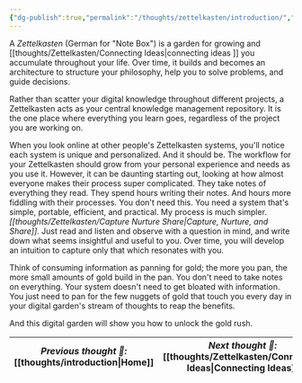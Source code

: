 ```yaml
---
{"dg-publish":true,"permalink":"/thoughts/zettelkasten/introduction/","title":"Zettelkasten Introduction","tags":["zettelkasten","refactored"],"created":"2025-08-26T19:47:38.180+01:00","updated":"2025-08-29T07:17:24.299+01:00"}
---
```


A *Zettelkasten* (German for "Note Box") is a garden for growing and [[thoughts/Zettelkasten/Connecting Ideas\|connecting ideas ]] you accumulate throughout your life. Over time, it builds and becomes an architecture to structure your philosophy, help you to solve problems, and guide decisions.

Rather than scatter your digital knowledge throughout different projects, a Zettelkasten acts as your central knowledge management repository. It is the one place where everything you learn goes, regardless of the project you are working on.

When you look online at other people's Zettelkasten systems, you'll notice each system is unique and personalized. And it should be. The workflow for your Zettelkasten should grow from your personal experience and needs as you use it. However, it can be daunting starting out, looking at how almost everyone makes their process super complicated. They take notes of everything they read. They spend hours writing their notes. And hours more fiddling with their processes. You don't need this. You need a system that's simple, portable, efficient, and practical. My process is much simpler. *[[thoughts/Zettelkasten/Capture Nurture Share\|Capture, Nurture, and Share]]*. Just read and listen and observe with a question in mind, and write down what seems insightful and useful to you. Over time, you will develop an intuition to capture only that which resonates with you.

Think of consuming information as panning for gold; the more you pan, the more small amounts of gold build in the pan. You don't need to take notes on everything. Your system doesn't need to get bloated with information. You just need to pan for the few nuggets of gold that touch you every day in your digital garden's stream of thoughts to reap the benefits.

And this digital garden will show you how to unlock the gold rush.

| *Previous thought 💭:* [[thoughts/introduction\|Home]] | *Next thought 💭:* [[thoughts/Zettelkasten/Connecting Ideas\|Connecting Ideas]] |
| -------------------------------------------------- | --------------------------------------------------------------------------- |
